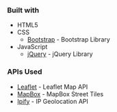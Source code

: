 ### Built with

- HTML5
- CSS
  - [Bootstrap](https://getbootstrap.com/) - Bootstrap Library
- JavaScript
  - [jQuery](https://jquery.com/) - jQuery Library

### APIs Used
- [Leaflet](https://leafletjs.com/index.html) - Leaflet Map API
- [MapBox](https://www.mapbox.com/) - MapBox Street Tiles
- [Ipify](https://geo.ipify.org/) - IP Geolocation API
